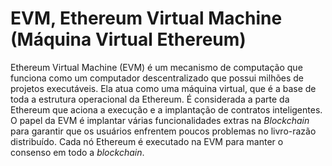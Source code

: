 # EVM, Ethereum Virtual Machine (Máquina Virtual Ethereum)

Ethereum Virtual Machine (EVM) é um mecanismo de computação que funciona como um computador descentralizado que possui milhões de projetos executáveis. Ela atua como uma máquina virtual, que é a base de toda a estrutura operacional da Ethereum. É considerada a parte da Ethereum que aciona a execução e a implantação de contratos inteligentes. O papel da EVM é implantar várias funcionalidades extras na _Blockchain_ para garantir que os usuários enfrentem poucos problemas no livro-razão distribuído. Cada nó Ethereum é executado na EVM para manter o consenso em todo a _blockchain_.

